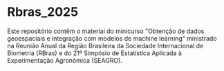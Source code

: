 # Rbras_2025
Este repositório contêm o material do minicurso "Obtenção de dados geoespaciais e integração com modelos de machine learning" ministrado na Reunião Anual da Região Brasileira da Sociedade Internacional de Biometria (RBras) e do 21º Simpósio de Estatística Aplicada à Experimentação Agronômica (SEAGRO).
